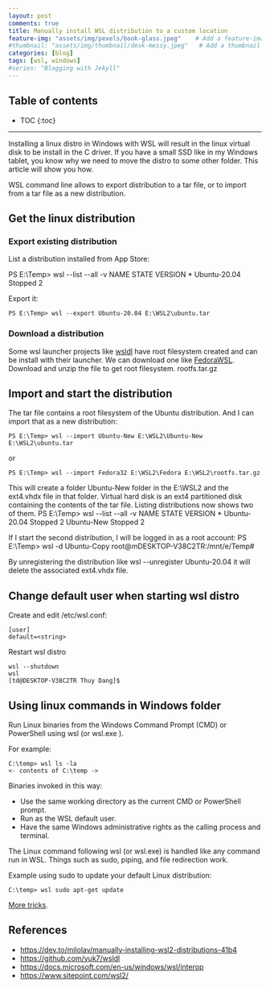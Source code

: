 ```yaml
---
layout: post
comments: true
title: Manually install WSL distribution to a custom location
feature-img: "assets/img/pexels/book-glass.jpeg"    # Add a feature-image to the post
#thumbnail: "assets/img/thumbnail/desk-messy.jpeg"   # Add a thumbnail image on blog view
categories: [blog]
tags: [wsl, windows]
#series: "Blogging with Jekyll"
---
```


## Table of contents
* TOC
{:toc}
----
Installing a linux distro in Windows with WSL will result in the linux virtual disk to be install in the C driver. If you have a small SSD like in my Windows tablet, you know why we need to move the distro to some other folder. This article will show you how.

WSL command line allows to export distribution to a tar file, or to import from a tar file as a new distribution.

## Get the linux distribution

### Export existing distribution

List a distribution installed from App Store:

PS E:\Temp> wsl --list --all -v
    NAME            STATE           VERSION
    * Ubuntu-20.04    Stopped         2

Export it:
    
    PS E:\Temp> wsl --export Ubuntu-20.04 E:\WSL2\ubuntu.tar


### Download a distribution 

Some wsl launcher projects like [wsldl](https://github.com/yuk7/wsldl) have root filesystem created and can be install with their launcher. We can download one like [FedoraWSL](https://github.com/yosukes-dev/FedoraWSL). Download and unzip the file to get root filesystem.
    rootfs.tar.gz

## Import and start the distribution

The tar file contains a root filesystem of the Ubuntu distribution. And I can import that as a new distribution:

    PS E:\Temp> wsl --import Ubuntu-New E:\WSL2\Ubuntu-New E:\WSL2\ubuntu.tar

or 
    
    PS E:\Temp> wsl --import Fedora32 E:\WSL2\Fedora E:\WSL2\rootfs.tar.gz

This will create a folder Ubuntu-New folder in the E:\WSL2 and the ext4.vhdx file in that folder. Virtual hard disk is an ext4 partitioned disk containing the contents of the tar file. Listing distributions now shows two of them.
    PS E:\Temp> wsl --list --all -v
    NAME            STATE           VERSION
    * Ubuntu-20.04    Stopped         2
    Ubuntu-New     Stopped         2


If I start the second distribution, I will be logged in as a root account:
    PS E:\Temp> wsl -d Ubuntu-Copy
    root@mDESKTOP-V38C2TR:/mnt/e/Temp#

By unregistering the distribution like wsl --unregister Ubuntu-20.04 it will delete the associated ext4.vhdx file.

## Change default user when starting wsl distro

Create and edit /etc/wsl.conf:

    [user]
    default=<string>

Restart wsl distro

    wsl --shutdown
    wsl
    [td@DESKTOP-V38C2TR Thuy Dang]$

## Using linux commands in Windows folder

Run Linux binaries from the Windows Command Prompt (CMD) or PowerShell using wsl <command> (or wsl.exe <command>).

For example:

    C:\temp> wsl ls -la
    <- contents of C:\temp ->

Binaries invoked in this way:

* Use the same working directory as the current CMD or PowerShell prompt.
* Run as the WSL default user.
* Have the same Windows administrative rights as the calling process and terminal.

The Linux command following wsl (or wsl.exe) is handled like any command run in WSL. Things such as sudo, piping, and file redirection work.

Example using sudo to update your default Linux distribution:

    C:\temp> wsl sudo apt-get update

[More tricks](https://docs.microsoft.com/en-us/windows/wsl/interop).


## References
* https://dev.to/milolav/manually-installing-wsl2-distributions-41b4
* https://github.com/yuk7/wsldl
* https://docs.microsoft.com/en-us/windows/wsl/interop
* https://www.sitepoint.com/wsl2/
